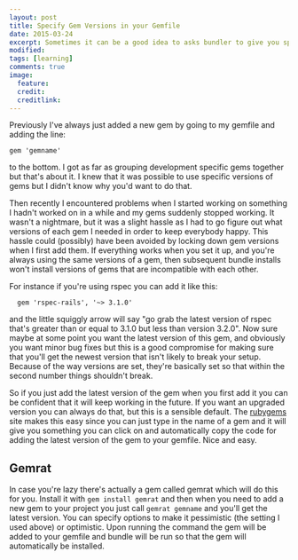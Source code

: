 ```yaml
---
layout: post
title: Specify Gem Versions in your Gemfile
date: 2015-03-24
excerpt: Sometimes it can be a good idea to asks bundler to give you specific versions of gems. Here's how to do that.
modified:
tags: [learning]
comments: true
image:
  feature:
  credit:
  creditlink:
---
```



Previously I've always just added a new gem by going to my gemfile and adding the line:

```
gem 'gemname'
```

to the bottom. I got as far as grouping development specific gems together but that's about it. I knew that it was possible to use specific versions of gems but I didn't know why you'd want to do that.

Then recently I encountered problems when I started working on something I hadn't worked on in a while and my gems suddenly stopped working. It wasn't a nightmare, but it was a slight hassle as I had to go figure out what versions of each gem I needed in order to keep everybody happy. This hassle could (possibly) have been avoided by locking down gem versions when I first add them. If everything works when you set it up, and you're always using the same versions of a gem, then subsequent bundle installs won't install versions of gems that are incompatible with each other.

For instance if you're using rspec you can add it like this:

```
  gem 'rspec-rails', '~> 3.1.0'
```
and the little squiggly arrow will say "go grab the latest version of rspec that's greater than or equal to 3.1.0 but less than version 3.2.0". Now sure maybe at some point you want the latest version of this gem, and obviously you want minor bug fixes but this is a good compromise for making sure that you'll get the newest version that isn't likely to break your setup. Because of the way versions are set, they're basically set so that within the second number things shouldn't break.

So if you just add the latest version of the gem when you first add it you can be confident that it will keep working in the future. If you want an upgraded version you can always do that, but this is a sensible default. The [rubygems](http://www.rubygems.org) site makes this easy since you can just type in the name of a gem and it will give you something you can click on and automatically copy the code for adding the latest version of the gem to your gemfile. Nice and easy.

## Gemrat
In case you're lazy there's actually a gem called gemrat which will do this for you. Install it with ```gem install gemrat``` and then when you need to add a new gem to your project you just call ```gemrat gemname``` and you'll get the latest version. You can specify options to make it pessimistic (the setting I used above) or optimistic. Upon running the command the gem will be added to your gemfile and bundle will be run so that the gem will automatically be installed.


